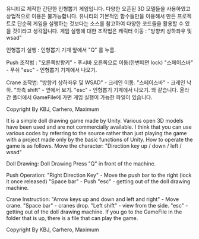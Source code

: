 유니티로 제작한 간단한 인형뽑기 게임입니다. 다양한 오픈된 3D 모델들을 사용하였고 상업적으로 이용은 불가능합니다. 유니티의 기본적인 함수들만을 이용해서 만든 프로젝트로 단순히 게임을 실행하는 것보다는 소스를 참고하여 다양한 코드들을 활용할 수 있을 것이라고 생각됩니다. 게임 실행에 대한 조작법은
캐릭터 이동 : "방향키 상하좌우 및 wsad"

인형뽑기 실행 : 인형뽑기 기계 앞에서 "Q" 를 누름.

Push 조작법 : 	"오른쪽방향키" - 푸시바 오른쪽으로 이동(한번떼면 lock)
		"스페이스바" - 푸쉬
		"esc" - 인형뽑기 기계에서 나오기.

Crane 조작법:	"방향키 상하좌우 및 WSAD" - 크레인 이동.
		"스페이스바" - 크레인 낙하.
		"좌측 shift" - 옆에서 보기.
		"esc" - 인형뽑기 기계에서 나오기.
와 같습니다. 올라간 폴더에서 GameFile에 가면 게임 실행이 가능한 파일이 있습니다. 

Copyright By KBJ, Carhero, Maximum


It is a simple doll drawing game made by Unity. Various open 3D models have been used and are not commercially available. I think that you can use various codes by referring to the source rather than just playing the game with a project made only by the basic functions of Unity. How to operate the game is as follows.
Move the character: "Direction key up / down / left / wsad"

Doll Drawing: Doll Drawing Press "Q" in front of the machine.

Push Operation: "Right Direction Key" - Move the push bar to the right (lock it once released)
"Space bar" - Push
"esc" - getting out of the doll drawing machine.

Crane Instruction: "Arrow keys up and down and left and right" - Move crane.
"Space bar" - cranes drop.
"Left shift" - view from the side.
"esc" - getting out of the doll drawing machine.
If you go to the GameFile in the folder that is up, there is a file that can play the game.

Copyright By KBJ, Carhero, Maximum